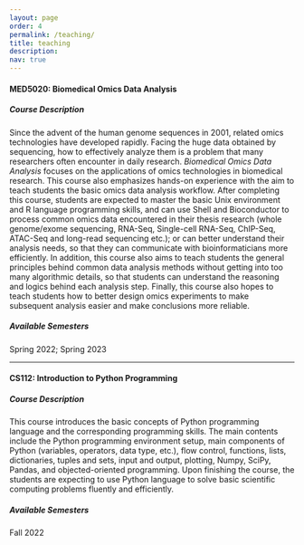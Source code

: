 ```yaml
---
layout: page
order: 4
permalink: /teaching/
title: teaching
description: 
nav: true
---
```


#### **MED5020: Biomedical Omics Data Analysis**
##### **Course Description**
Since the advent of the human genome sequences in 2001, related omics technologies have developed rapidly. Facing the huge data obtained by sequencing, how to effectively analyze them is a problem that many researchers often encounter in daily research. *Biomedical Omics Data Analysis* focuses on the applications of omics technologies in biomedical research. This course also emphasizes hands-on experience with the aim to teach students the basic omics data analysis workflow. After completing this course, students are expected to master the basic Unix environment and R language programming skills, and can use Shell and Bioconductor to process common omics data encountered in their thesis research (whole genome/exome sequencing, RNA-Seq, Single-cell RNA-Seq, ChIP-Seq, ATAC-Seq and long-read sequencing etc.); or can better understand their analysis needs, so that they can communicate with bioinformaticians more efficiently. In addition, this course also aims to teach students the general principles behind common data analysis methods without getting into too many algorithmic details, so that students can understand the reasoning and logics behind each analysis step. Finally, this course also hopes to teach students how to better design omics experiments to make subsequent analysis easier and make conclusions more reliable.
##### **Available Semesters**
Spring 2022; Spring 2023

***

#### **CS112: Introduction to Python Programming**
##### **Course Description**
This course introduces the basic concepts of Python programming language and the corresponding programming skills. The main contents include the Python programming environment setup, main components of Python (variables, operators, data type, etc.), flow control, functions, lists, dictionaries, tuples and sets, input and output, plotting, Numpy, SciPy, Pandas, and objected-oriented programming. Upon finishing the course, the students are expecting to use Python language to solve basic scientific computing problems fluently and efficiently.
##### **Available Semesters**
Fall 2022